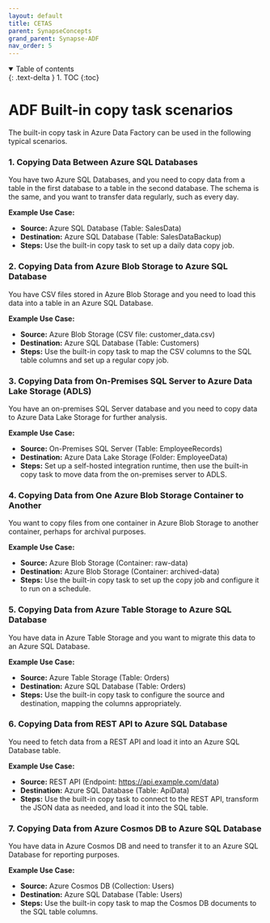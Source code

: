 ```yaml
---
layout: default
title: CETAS
parent: SynapseConcepts
grand_parent: Synapse-ADF
nav_order: 5
---
```


<details open markdown="block">
  <summary>
    Table of contents
  </summary>
  {: .text-delta }
1. TOC
{:toc}
</details>

# ADF Built-in copy task scenarios

The built-in copy task in Azure Data Factory can be used in the following typical scenarios.

### 1. **Copying Data Between Azure SQL Databases**

You have two Azure SQL Databases, and you need to copy data from a table in the first database to a table in the second database. The schema is the same, and you want to transfer data regularly, such as every day.

**Example Use Case:**
- **Source:** Azure SQL Database (Table: SalesData)
- **Destination:** Azure SQL Database (Table: SalesDataBackup)
- **Steps:** Use the built-in copy task to set up a daily data copy job.

### 2. **Copying Data from Azure Blob Storage to Azure SQL Database**

You have CSV files stored in Azure Blob Storage and you need to load this data into a table in an Azure SQL Database.

**Example Use Case:**
- **Source:** Azure Blob Storage (CSV file: customer_data.csv)
- **Destination:** Azure SQL Database (Table: Customers)
- **Steps:** Use the built-in copy task to map the CSV columns to the SQL table columns and set up a regular copy job.

### 3. **Copying Data from On-Premises SQL Server to Azure Data Lake Storage (ADLS)**

You have an on-premises SQL Server database and you need to copy data to Azure Data Lake Storage for further analysis.

**Example Use Case:**
- **Source:** On-Premises SQL Server (Table: EmployeeRecords)
- **Destination:** Azure Data Lake Storage (Folder: EmployeeData)
- **Steps:** Set up a self-hosted integration runtime, then use the built-in copy task to move data from the on-premises server to ADLS.

### 4. **Copying Data from One Azure Blob Storage Container to Another**

You want to copy files from one container in Azure Blob Storage to another container, perhaps for archival purposes.

**Example Use Case:**
- **Source:** Azure Blob Storage (Container: raw-data)
- **Destination:** Azure Blob Storage (Container: archived-data)
- **Steps:** Use the built-in copy task to set up the copy job and configure it to run on a schedule.

### 5. **Copying Data from Azure Table Storage to Azure SQL Database**

You have data in Azure Table Storage and you want to migrate this data to an Azure SQL Database.

**Example Use Case:**
- **Source:** Azure Table Storage (Table: Orders)
- **Destination:** Azure SQL Database (Table: Orders)
- **Steps:** Use the built-in copy task to configure the source and destination, mapping the columns appropriately.

### 6. **Copying Data from REST API to Azure SQL Database**

You need to fetch data from a REST API and load it into an Azure SQL Database table.

**Example Use Case:**
- **Source:** REST API (Endpoint: https://api.example.com/data)
- **Destination:** Azure SQL Database (Table: ApiData)
- **Steps:** Use the built-in copy task to connect to the REST API, transform the JSON data as needed, and load it into the SQL table.

### 7. **Copying Data from Azure Cosmos DB to Azure SQL Database**

You have data in Azure Cosmos DB and need to transfer it to an Azure SQL Database for reporting purposes.

**Example Use Case:**
- **Source:** Azure Cosmos DB (Collection: Users)
- **Destination:** Azure SQL Database (Table: Users)
- **Steps:** Use the built-in copy task to map the Cosmos DB documents to the SQL table columns.
